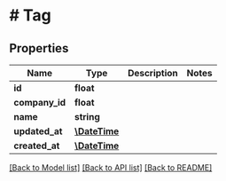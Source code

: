 # # Tag

## Properties

Name | Type | Description | Notes
------------ | ------------- | ------------- | -------------
**id** | **float** |  | 
**company_id** | **float** |  | 
**name** | **string** |  | 
**updated_at** | [**\DateTime**](\DateTime.md) |  | 
**created_at** | [**\DateTime**](\DateTime.md) |  | 

[[Back to Model list]](../../README.md#documentation-for-models) [[Back to API list]](../../README.md#documentation-for-api-endpoints) [[Back to README]](../../README.md)


